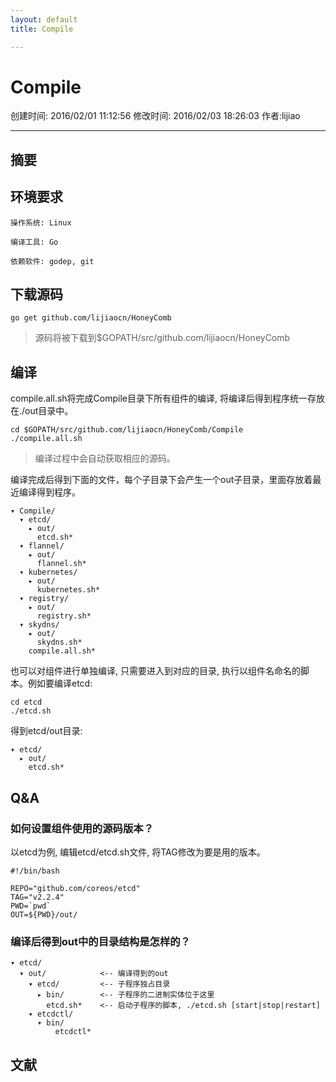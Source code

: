 ```yaml
---
layout: default
title: Compile

---
```


# Compile
创建时间: 2016/02/01 11:12:56  修改时间: 2016/02/03 18:26:03 作者:lijiao

----

## 摘要

## 环境要求

	操作系统: Linux
	
	编译工具: Go
	
	依赖软件: godep, git

## 下载源码

	go get github.com/lijiaocn/HoneyComb

>源码将被下载到$GOPATH/src/github.com/lijiaocn/HoneyComb

## 编译

compile.all.sh将完成Compile目录下所有组件的编译, 将编译后得到程序统一存放在./out目录中。

	cd $GOPATH/src/github.com/lijiaocn/HoneyComb/Compile
	./compile.all.sh

>编译过程中会自动获取相应的源码。

编译完成后得到下面的文件，每个子目录下会产生一个out子目录，里面存放着最近编译得到程序。

	▾ Compile/
	  ▾ etcd/
	    ▸ out/
	      etcd.sh*
	  ▾ flannel/
	    ▸ out/
	      flannel.sh*
	  ▾ kubernetes/
	    ▸ out/
	      kubernetes.sh*
	  ▾ registry/
	    ▸ out/
	      registry.sh*
	  ▾ skydns/
	    ▸ out/
	      skydns.sh*
	    compile.all.sh*

也可以对组件进行单独编译, 只需要进入到对应的目录, 执行以组件名命名的脚本。例如要编译etcd:

	cd etcd
	./etcd.sh

得到etcd/out目录:

	▾ etcd/
	  ▸ out/
	    etcd.sh*

## Q&A

### 如何设置组件使用的源码版本？

以etcd为例, 编辑etcd/etcd.sh文件, 将TAG修改为要是用的版本。

	#!/bin/bash
	
	REPO="github.com/coreos/etcd"
	TAG="v2.2.4"
	PWD=`pwd`
	OUT=${PWD}/out/

### 编译后得到out中的目录结构是怎样的？

	▾ etcd/
	  ▾ out/            <-- 编译得到的out
	    ▾ etcd/         <-- 子程序独占目录
	      ▸ bin/        <-- 子程序的二进制实体位于这里
	        etcd.sh*    <-- 启动子程序的脚本, ./etcd.sh [start|stop|restart]
	    ▾ etcdctl/
	      ▾ bin/
	          etcdctl*

## 文献
